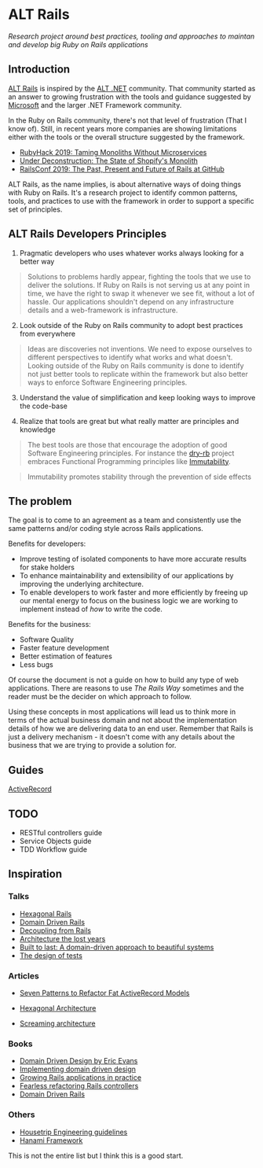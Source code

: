# ALT Rails

*Research project around best practices, tooling and approaches to maintan and develop big Ruby on Rails applications*

## Introduction

[ALT Rails](https://github.com/cored/alt-rails) is inspired by the [ALT .NET](https://docs.microsoft.com/en-us/archive/msdn-magazine/2008/march/%7b-end-bracket-%7d-what-is-alt-net) community. That community started as an answer to growing frustration with the tools and guidance suggested by [Microsoft](https://microsoft.com) and the larger .NET Framework community.

In the Ruby on Rails community, there's not that level of frustration (That I know of). Still, in recent years more companies are showing limitations either with the tools or the overall structure suggested by the framework.

- [RubyHack 2019: Taming Monoliths Without Microservices](https://www.youtube.com/watch?v=uBSIKLgOz_o)
- [Under Deconstruction: The State of Shopify's Monolith](https://shopify.engineering/shopify-monolith)
- [RailsConf 2019: The Past, Present and Future of Rails at GitHub](https://www.youtube.com/watch?v=vIScxVu00bs)

ALT Rails, as the name implies, is about alternative ways of doing things with Ruby on Rails. It's a research project to identify common patterns, tools, and practices to use with the framework in order to support a specific set of principles. 

## ALT Rails Developers Principles 

1. Pragmatic developers who uses whatever works always looking for a better way
> Solutions to problems hardly appear, fighting the tools that we use to deliver the solutions.
> If Ruby on Rails is not serving us at any point in time, we have the right to swap it whenever we see fit, without a lot of hassle. Our applications shouldn't depend on any infrastructure details and a web-framework is infrastructure. 
  
2. Look outside of the Ruby on Rails community to adopt best practices from everywhere
> Ideas are discoveries not inventions. We need to expose ourselves to different perspectives to identify what works and what doesn't.
> Looking outside of the Ruby on Rails community is done to identify not just better tools to replicate within the framework but also better ways to enforce Software Engineering principles.

3. Understand the value of simplification and keep looking ways to improve the code-base

4. Realize that tools are great but what really matter are principles and knowledge
> The best tools are those that encourage the adoption of good Software Engineering principles.
> For instance the [dry-rb](https://dry-rb.org/) project embraces Functional Programming principles like [Immutability](https://en.wikipedia.org/wiki/Immutable_object).

> Immutability promotes stability through the prevention of side effects







## The problem

The goal is to come to an agreement as a team and consistently use the same patterns and/or coding style across Rails applications.

Benefits for developers:

* Improve testing of isolated components to have more accurate results for stake holders
* To enhance maintainability and extensibility of our applications by improving the underlying architecture.
* To enable developers to work faster and more efficiently by freeing up our mental energy to focus on the business logic we are working to implement instead of _how_ to write the code.

Benefits for the business:

* Software Quality
* Faster feature development
* Better estimation of features
* Less bugs

Of course the document is not a guide on how to build any type of web applications.
There are reasons to use _The Rails Way_ sometimes and the reader must be the decider on which approach to follow.

Using these concepts in most applications will lead us to think more in terms of the actual business domain and not about
the implementation details of how we are delivering data to an end user.
Remember that Rails is just a delivery mechanism - it doesn't come with any details about the business that we are trying to provide a solution for.

## Guides

[ActiveRecord](https://github.com/cored/rails-apps-patterns/blob/master/active_record.md)

## TODO

* RESTful controllers guide
* Service Objects guide
* TDD Workflow guide

## Inspiration

### Talks

- [Hexagonal Rails](https://www.youtube.com/watch?v=CGN4RFkhH2M)
- [Domain Driven Rails](https://vimeo.com/106759024)
- [Decoupling from Rails](https://www.youtube.com/watch?v=tg5RFeSfBM4)
- [Architecture the lost years](https://www.youtube.com/watch?v=WpkDN78P884)
- [Built to last: A domain-driven approach to beautiful systems](https://www.youtube.com/watch?v=52qChRS4M0Y&t=1840s&list=PL0C95hfAJNs_5KT7u2aGpZhDfwoWGGvEu&index=3)
- [The design of tests](https://www.youtube.com/watch?v=qT5iriwidRg&list=PL0C95hfAJNs_6BXVI2rTYPUtRHd1pveMc&index=2)

### Articles

- [Seven Patterns to Refactor Fat ActiveRecord Models](http://blog.codeclimate.com/blog/2012/10/17/7-ways-to-decompose-fat-activerecord-models/)
- [Hexagonal Architecture](http://alistair.cockburn.us/Hexagonal+architecture)

- [Screaming architecture](https://8thlight.com/blog/uncle-bob/2011/09/30/Screaming-Architecture.html)

### Books

- [Domain Driven Design by Eric Evans](http://www.amazon.com/Domain-Driven-Design-Tackling-Complexity-Software/dp/0321125215)
- [Implementing domain driven design](https://www.amazon.com/Implementing-Domain-Driven-Design-Vaughn-Vernon/dp/0321834577/ref=sr_1_1?ie=UTF8&qid=1498666274&sr=8-1&keywords=implementing+domain+driven+design)
- [Growing Rails applications in practice](https://pragprog.com/book/d-kegrap/growing-rails-applications-in-practice)
- [Fearless refactoring Rails controllers](http://rails-refactoring.com/)
- [Domain Driven Rails](http://blog.arkency.com/domain-driven-rails/)

### Others

- [Housetrip Engineering guidelines](https://github.com/HouseTrip/guidelines)
- [Hanami Framework](http://hanamirb.org/)

This is not the entire list but I think this is a good start.
